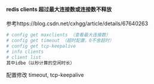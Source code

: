 #### redis clients 超过最大连接数或连接数不释放
参考https://blog.csdn.net/cxhgg/article/details/67640263
```bash
# config get maxclients （查看最大连接数）
# config get timeout （超时配置，0不舍超时）
# config get tcp-keepalive
# info clients
# client list
其中idbe（以秒计算的空闲时长）
```
配置修改 timeout, tcp-keepalive 

